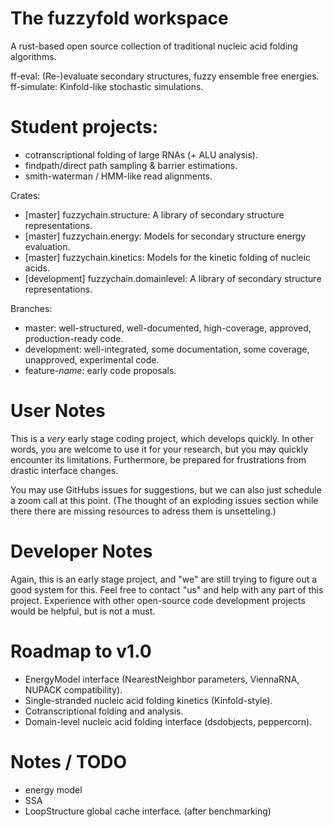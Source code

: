 # The fuzzyfold workspace

A rust-based open source collection of traditional nucleic acid folding algorithms.

ff-eval: (Re-)evaluate secondary structures, fuzzy ensemble free energies.
ff-simulate: Kinfold-like stochastic simulations.

# Student projects:
 - cotranscriptional folding of large RNAs (+ ALU analysis).
 - findpath/direct path sampling & barrier estimations.
 - smith-waterman / HMM-like read alignments.


Crates:
 - [master] fuzzychain.structure: A library of secondary structure representations.
 - [master] fuzzychain.energy: Models for secondary structure energy evaluation.
 - [master] fuzzychain.kinetics: Models for the kinetic folding of nucleic acids.
 - [development] fuzzychain.domainlevel: A library of secondary structure representations.

Branches: 
 - master: well-structured, well-documented, high-coverage, approved, production-ready code.
 - development: well-integrated, some documentation, some coverage, unapproved, experimental code.
 - feature-_name_: early code proposals.

# User Notes
This is a _very_ early stage coding project, which develops quickly. In other
words, you are welcome to use it for your research, but you may quickly
encounter its limitations. Furthermore, be prepared for frustrations from
drastic interface changes.

You may use GitHubs issues for suggestions, but we can also just schedule a
zoom call at this point. (The thought of an exploding issues section while 
there there are missing resources to adress them is unsetteling.)

# Developer Notes
Again, this is an early stage project, and "we" are still trying to figure out
a good system for this. Feel free to contact "us" and help with any part of
this project. Experience with other open-source code development projects would
be helpful, but is not a must.

# Roadmap to v1.0
 - EnergyModel interface (NearestNeighbor parameters, ViennaRNA, NUPACK compatibility).
 - Single-stranded nucleic acid folding kinetics (Kinfold-style).
 - Cotranscriptional folding and analysis.
 - Domain-level nucleic acid folding interface (dsdobjects, peppercorn).

# Notes / TODO
 - energy model
 - SSA
 - LoopStructure global cache interface. (after benchmarking)

